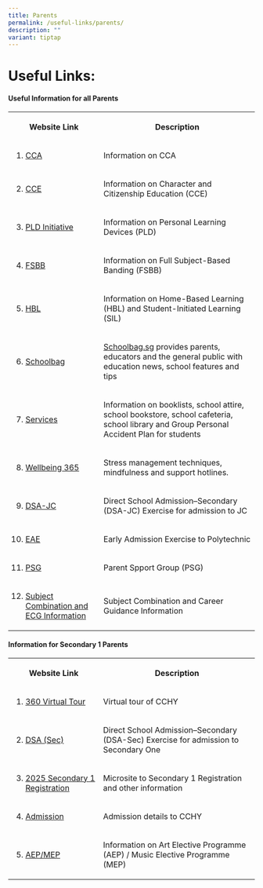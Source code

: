 ```yaml
---
title: Parents
permalink: /useful-links/parents/
description: ""
variant: tiptap
---
```

<h1><strong>Useful Links:</strong></h1>
<h4><strong>Useful Information for all Parents</strong></h4>
<table style="minWidth: 50px">
<colgroup>
<col>
<col>
</colgroup>
<tbody>
<tr>
<th rowspan="1" colspan="1">
<p>Website Link</p>
</th>
<th rowspan="1" colspan="1">
<p>Description</p>
</th>
</tr>
<tr>
<td rowspan="1" colspan="1">
<ol data-tight="true" class="tight">
<li>
<p><a href="https://www.chungchenghighyishun.moe.edu.sg/our-cca/cca/" rel="noopener noreferrer nofollow" target="_blank">CCA</a>
</p>
</li>
</ol>
</td>
<td rowspan="1" colspan="1">
<p>Information on CCA</p>
</td>
</tr>
<tr>
<td rowspan="1" colspan="1">
<ol start="2" data-tight="true" class="tight">
<li>
<p><a href="https://www.chungchenghighyishun.moe.edu.sg/our-curriculum/student-development/cce/" rel="noopener noreferrer nofollow" target="_blank">CCE</a>
</p>
</li>
</ol>
</td>
<td rowspan="1" colspan="1">
<p>Information on Character and Citizenship Education (CCE)</p>
</td>
</tr>
<tr>
<td rowspan="1" colspan="1">
<ol start="3" data-tight="true" class="tight">
<li>
<p><a href="https://www.chungchenghighyishun.moe.edu.sg/personal-learning-device-pld-password-reset/" rel="noopener noreferrer nofollow" target="_blank">PLD Initiative</a>
</p>
</li>
</ol>
</td>
<td rowspan="1" colspan="1">
<p>Information on Personal Learning Devices (PLD)</p>
</td>
</tr>
<tr>
<td rowspan="1" colspan="1">
<ol start="4" data-tight="true" class="tight">
<li>
<p><a href="https://www.chungchenghighyishun.moe.edu.sg/our-curriculum/full-subject-based-banding/" rel="noopener noreferrer nofollow" target="_blank">FSBB</a>
</p>
</li>
</ol>
</td>
<td rowspan="1" colspan="1">
<p>Information on Full Subject-Based Banding (FSBB)</p>
</td>
</tr>
<tr>
<td rowspan="1" colspan="1">
<ol start="5" data-tight="true" class="tight">
<li>
<p><a href="https://www.chungchenghighyishun.moe.edu.sg/our-curriculum/home-based-learning/" rel="noopener noreferrer nofollow" target="_blank">HBL</a>
</p>
</li>
</ol>
</td>
<td rowspan="1" colspan="1">
<p>Information on Home-Based Learning (HBL) and Student-Initiated Learning
(SIL)</p>
</td>
</tr>
<tr>
<td rowspan="1" colspan="1">
<ol start="6" data-tight="true" class="tight">
<li>
<p><a href="https://www.schoolbag.edu.sg/" rel="noopener noreferrer nofollow" target="_blank">Schoolbag</a>
</p>
</li>
</ol>
</td>
<td rowspan="1" colspan="1">
<p><a href="http://Schoolbag.sg" rel="noopener noreferrer nofollow" target="_blank">Schoolbag.sg</a> provides
parents, educators and the general public with education news, school features
and tips</p>
</td>
</tr>
<tr>
<td rowspan="1" colspan="1">
<ol start="7" data-tight="true" class="tight">
<li>
<p><a href="https://www.chungchenghighyishun.moe.edu.sg/admission/services/parents-gateway/" rel="noopener noreferrer nofollow" target="_blank">Services</a>
</p>
</li>
</ol>
</td>
<td rowspan="1" colspan="1">
<p>Information on booklists, school attire, school bookstore, school cafeteria,
school library and Group Personal Accident Plan for students</p>
</td>
</tr>
<tr>
<td rowspan="1" colspan="1">
<ol start="8" data-tight="true" class="tight">
<li>
<p><a href="https://www.chungchenghighyishun.moe.edu.sg/our-curriculum/student-development/wellbeing-365/" rel="noopener noreferrer nofollow" target="_blank">Wellbeing 365</a>
</p>
</li>
</ol>
</td>
<td rowspan="1" colspan="1">
<p>Stress management techniques, mindfulness and support hotlines.</p>
</td>
</tr>
<tr>
<td rowspan="1" colspan="1">
<ol start="9" data-tight="true" class="tight">
<li>
<p><a href="https://www.chungchenghighyishun.moe.edu.sg/admission/direct-school-admission-dsa/dsa-jc/" rel="noopener noreferrer nofollow" target="_blank">DSA-JC</a>
</p>
</li>
</ol>
</td>
<td rowspan="1" colspan="1">
<p>Direct School Admission–Secondary (DSA-JC) Exercise for admission to JC</p>
</td>
</tr>
<tr>
<td rowspan="1" colspan="1">
<ol start="10" data-tight="true" class="tight">
<li>
<p><a href="https://eae.polytechnic.edu.sg/eaeStudIns/menu.jsp" rel="noopener noreferrer nofollow" target="_blank">EAE</a>
</p>
</li>
</ol>
</td>
<td rowspan="1" colspan="1">
<p>Early Admission Exercise to Polytechnic</p>
</td>
</tr>
<tr>
<td rowspan="1" colspan="1">
<ol start="11" data-tight="true" class="tight">
<li>
<p><a href="https://www.chungchenghighyishun.moe.edu.sg/our-community/chung-cheng-family/parent-support-group-psg/" rel="noopener noreferrer nofollow" target="_blank">PSG</a>
</p>
</li>
</ol>
</td>
<td rowspan="1" colspan="1">
<p>Parent Spport Group (PSG)</p>
</td>
</tr>
<tr>
<td rowspan="1" colspan="1">
<ol start="12" data-tight="true" class="tight">
<li>
<p><a href="https://sites.google.com/moe.edu.sg/cchys22025" rel="noopener nofollow" target="_blank">Subject Combination and ECG Information</a>
</p>
</li>
</ol>
</td>
<td rowspan="1" colspan="1">
<p>Subject Combination and Career Guidance Information</p>
</td>
</tr>
</tbody>
</table>
<h4><strong>Information for Secondary 1 Parents</strong></h4>
<table style="minWidth: 50px">
<colgroup>
<col>
<col>
</colgroup>
<tbody>
<tr>
<th rowspan="1" colspan="1">
<p>Website Link</p>
</th>
<th rowspan="1" colspan="1">
<p>Description</p>
</th>
</tr>
<tr>
<td rowspan="1" colspan="1">
<ol data-tight="true" class="tight">
<li>
<p><a href="https://www.chungchenghighyishun.moe.edu.sg/our-cchy/360-virtual-tour/" rel="noopener noreferrer nofollow" target="_blank">360 Virtual Tour</a>
</p>
</li>
</ol>
</td>
<td rowspan="1" colspan="1">
<p>Virtual tour of CCHY</p>
</td>
</tr>
<tr>
<td rowspan="1" colspan="1">
<ol start="2" data-tight="true" class="tight">
<li>
<p><a href="https://www.chungchenghighyishun.moe.edu.sg/admission/direct-school-admission-dsa/dsa-sec/overview/" rel="noopener noreferrer nofollow" target="_blank">DSA (Sec)</a>
</p>
</li>
</ol>
</td>
<td rowspan="1" colspan="1">
<p>Direct School Admission–Secondary (DSA-Sec) Exercise for admission to
Secondary One</p>
</td>
</tr>
<tr>
<td rowspan="1" colspan="1">
<ol start="3" data-tight="true" class="tight">
<li>
<p><a href="https://sites.google.com/moe.edu.sg/cchy2025s1posting" rel="noopener noreferrer nofollow" target="_blank">2025 Secondary 1 Registration</a>
</p>
</li>
</ol>
</td>
<td rowspan="1" colspan="1">
<p>Microsite to Secondary 1 Registration and other information</p>
</td>
</tr>
<tr>
<td rowspan="1" colspan="1">
<ol start="4" data-tight="true" class="tight">
<li>
<p><a href="https://www.chungchenghighyishun.moe.edu.sg/admission/admission/" rel="noopener noreferrer nofollow" target="_blank">Admission</a>
</p>
</li>
</ol>
</td>
<td rowspan="1" colspan="1">
<p>Admission details to CCHY</p>
</td>
</tr>
<tr>
<td rowspan="1" colspan="1">
<ol start="5" data-tight="true" class="tight">
<li>
<p><a href="https://www.chungchenghighyishun.moe.edu.sg/our-curriculum/academic-development/department/aesthetics/" rel="noopener noreferrer nofollow" target="_blank">AEP/MEP</a>
</p>
</li>
</ol>
</td>
<td rowspan="1" colspan="1">
<p>Information on Art Elective Programme (AEP) / Music Elective Programme
(MEP)</p>
</td>
</tr>
</tbody>
</table>
<p></p>
<p></p>
<p></p>